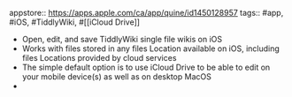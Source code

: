 appstore:: https://apps.apple.com/ca/app/quine/id1450128957
tags:: #app, #iOS, #TiddlyWiki, #[[iCloud Drive]]

- Open, edit, and save TiddlyWiki single file wikis on iOS
- Works with files stored in any files Location available on iOS, including files Locations provided by cloud services
- The simple default option is to use iCloud Drive to be able to edit on your mobile device(s) as well as on desktop MacOS
-